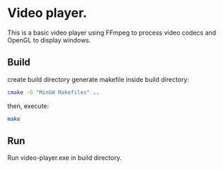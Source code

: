 # Video player.
This is a basic video player using FFmpeg to process video codecs and OpenGL to display windows.
## Build
create build directory
generate makefile inside build directory:
```bash
cmake -G "MinGW Makefiles" ..
```
then, execute:
```bash
make
```
## Run
Run video-player.exe in build directory.